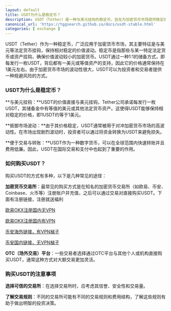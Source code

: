 ```yaml
---
layout: default
title: USDT为什么是稳定币？
description: USDT（Tether）是一种与美元挂钩的稳定币，旨在为加密货币市场提供稳定价值波动的工具。了解为什么USDT可以保持稳定以及如何通过交易所或OTC平台购买USDT。
canonical_url: 'https://tggsearch.github.io/docs/usdt-stable.html'
categories: [ exchange ]
---
```

USDT（Tether）作为一种稳定币，广泛应用于加密货币市场，其主要特征是与美元等法定货币挂钩，保持相对稳定的价值波动。稳定币是指那些与某一特定法定货币或资产挂钩，确保价值波动较小的加密货币。USDT通过一种1:1的储备方式，即每发行一枚USDT，背后都有一美元或等值资产的支持，因此它的价格通常保持在1美元左右。由于加密货币市场的波动性很大，USDT可以为投资者和交易者提供一种规避风险的方式。

### USDT为什么是稳定币？

**与美元挂钩：**USDT的价值直接与美元挂钩，Tether公司承诺每发行一枚USDT，其储备金中有等值的美元或其他法定货币资产。这使得USDT能够保持相对稳定的价格，即1USDT约等于1美元。

**抵御市场波动：**由于其价格稳定，USDT通常被用于对冲加密货币市场的高波动性。在市场出现剧烈波动时，投资者可以通过将资金转换为USDT来避免损失。

**便于交易与转账：**USDT作为一种数字货币，可以在全球范围内快速转账并且费用低廉。因此，USDT在国际交易和支付中也起到了重要的作用。

### 如何购买USDT？

购买USDT的方式有多种，以下是几种常见的途径：

**加密货币交易所**：最常见的购买方式是在知名的加密货币交易所（如欧易、币安、Coinbase、火币等）注册账户并充值，之后可以通过交易对直接购买USDT。下面有注册链接，注册就送福利

[欧易OKX注册国内无VPN ](./302.html?target=https://www.okx.com/join/betrys)

[欧易OKX注册国内有VPN ](./302.html?target=https://www.chouyi.studio/join/betrys)

[币安海外链接，有VPN梯子](./302.html?target=https://www.binance.com/join?ref==betrys)

[币安国内链接，无VPN梯子](./302.html?target=https://www.suitechsui.us/join?ref=betrys) 

**OTC（场外交易）平台**：一些交易者选择通过OTC平台与其他个人或机构直接购买USDT，通常这种方式对大额交易更加灵活。

### 购买USDT的注意事项

**选择可信的交易所**：在选择交易所时，应考虑其信誉、安全性和交易量。

**了解交易规则**：不同的交易所可能有不同的交易规则和费用结构，了解这些规则有助于做出明智的投资决策。



